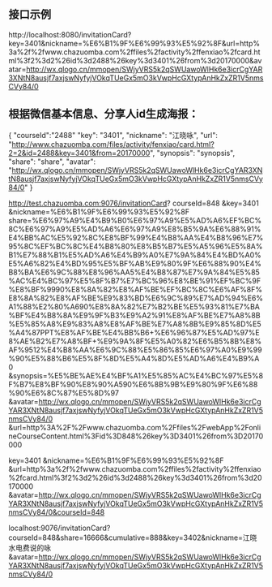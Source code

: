 ## 接口示例
http://localhost:8080/invitationCard?key=3401&nickname=%E6%B1%9F%E6%99%93%E5%92%8F&url=http%3a%2f%2fwww.chazuomba.com%2ffiles%2factivity%2ffenxiao%2fcard.html%3f2%3d2%26id%3d2488%26key%3d3401%26from%3d20170000&avatar=http://wx.qlogo.cn/mmopen/SWjyVRS5k2qSWUawoWlHk6e3icrCgYAR3XNtN8ausjf7axjswNyfyjVOkqTUeGx5mO3kVwpHcGXtypAnHkZxZR1V5nmsCVy84/0

## 根据微信基本信息、分享人id生成海报：
{
  "courseId":"2488"
  "key": "3401",
  "nickname": "江晓咏",
  "url": "http://www.chazuomba.com/files/activity/fenxiao/card.html?2=2&id=2488&key=3401&from=20170000",
  "synopsis": "synopsis",
  "share": "share",
  "avatar": "http://wx.qlogo.cn/mmopen/SWjyVRS5k2qSWUawoWlHk6e3icrCgYAR3XNtN8ausjf7axjswNyfyjVOkqTUeGx5mO3kVwpHcGXtypAnHkZxZR1V5nmsCVy84/0"
}


http://test.chazuomba.com:9076/invitationCard?
courseId=848
&key=3401
&nickname=%E6%B1%9F%E6%99%93%E5%92%8F
share=%E6%97%A9%E4%B9%B0%E6%97%A9%E5%AD%A6%EF%BC%8C%E6%97%A9%E5%AD%A6%E6%97%A9%E8%B5%9A%E6%88%91%E4%BB%AC%E5%92%8C%E8%BF%99%E4%B8%AA%E4%B8%96%E7%95%8C%EF%BC%8C%E4%B8%80%E8%B5%B7%E5%A5%96%E5%8A%B1%E7%88%B1%E5%AD%A6%E4%B9%A0%E7%9A%84%E4%BD%A0%E5%A6%82%E4%BD%95%E5%BF%AB%E9%80%9F%E6%88%90%E4%B8%BA%E6%9C%88%E8%96%AA5%E4%B8%87%E7%9A%84%E5%85%AC%E4%BC%97%E5%8F%B7%E7%BC%96%E8%BE%91%EF%BC%9F%E8%BF%9990%E8%8A%82%E8%AF%BE%EF%BC%8C%E6%AF%8F%E8%8A%82%E8%AF%BE%E9%83%BD%E6%9C%89%E7%AD%94%E6%A1%88%E2%80%A690%E8%8A%82%E7%B2%BE%E5%93%81%E7%BA%BF%E4%B8%8A%E9%9F%B3%E9%A2%91%E8%AF%BE%E7%A8%8B%E5%85%A8%E9%83%A8%E8%AF%BE%E7%A8%8B%E9%85%8D%E5%A4%87PPT%E8%AF%BE%E4%BB%B6+%E6%96%87%E5%AD%97%E8%AE%B2%E7%A8%BF+%E9%9A%8F%E5%A0%82%E6%B5%8B%E8%AF%9512%E4%B8%AA%E6%9C%88%E5%86%85%E6%97%A0%E9%99%90%E5%88%B6%E5%8F%8D%E5%A4%8D%E5%AD%A6%E4%B9%A0
&synopsis=%E5%BE%AE%E4%BF%A1%E5%85%AC%E4%BC%97%E5%8F%B7%E8%BF%90%E8%90%A590%E6%8B%9B%E9%80%9F%E6%88%90%E6%8C%87%E5%8D%97
&avatar=http://wx.qlogo.cn/mmopen/SWjyVRS5k2qSWUawoWlHk6e3icrCgYAR3XNtN8ausjf7axjswNyfyjVOkqTUeGx5mO3kVwpHcGXtypAnHkZxZR1V5nmsCVy84/0
&url=http%3A%2F%2Fwww.chazuomba.com%2Ffiles%2FwebApp%2FonlineCourseContent.html%3Fid%3D848%26key%3D3401%26from%3D20170000



key=3401
&nickname=%E6%B1%9F%E6%99%93%E5%92%8F
&url=http%3a%2f%2fwww.chazuomba.com%2ffiles%2factivity%2ffenxiao%2fcard.html%3f2%3d2%26id%3d2488%26key%3d3401%26from%3d20170000
&avatar=http://wx.qlogo.cn/mmopen/SWjyVRS5k2qSWUawoWlHk6e3icrCgYAR3XNtN8ausjf7axjswNyfyjVOkqTUeGx5mO3kVwpHcGXtypAnHkZxZR1V5nmsCVy84/0&courseId=848



localhost:9076/invitationCard?courseId=848&share=16666&cumulative=888&key=3402&nickname=江晓水电费说的咏&avatar=http://wx.qlogo.cn/mmopen/SWjyVRS5k2qSWUawoWlHk6e3icrCgYAR3XNtN8ausjf7axjswNyfyjVOkqTUeGx5mO3kVwpHcGXtypAnHkZxZR1V5nmsCVy84/0